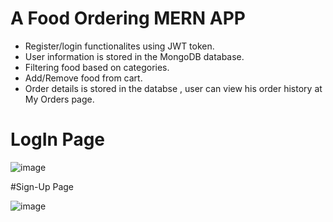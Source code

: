 # A Food Ordering MERN APP

- Register/login functionalites using JWT token.
- User information is stored in the MongoDB database.
- Filtering food based on categories.
- Add/Remove food from cart.
- Order details is stored in the databse , user can view his order history at My Orders page.
# LogIn Page 

  ![image](https://github.com/axypx06/QuickServe_mern-app/assets/110666919/3192c688-9136-4646-9a02-14a37a60c165)
  
#Sign-Up Page

  ![image](https://github.com/axypx06/QuickServe_mern-app/assets/110666919/f220513a-5acf-446f-8707-b7db6ce02b47)


